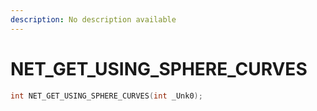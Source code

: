 ```yaml
---
description: No description available 
---
```


# NET_GET_USING_SPHERE_CURVES

```cpp
int NET_GET_USING_SPHERE_CURVES(int _Unk0);
```